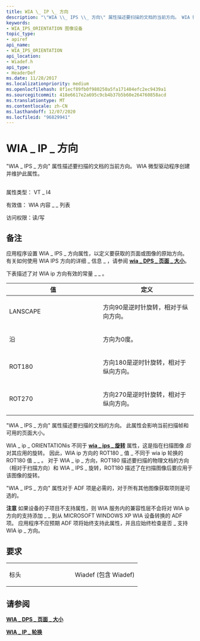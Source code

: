 ```yaml
---
title: WIA \_ IP \_ 方向
description: "\"WIA \\_ IPS \\_ 方向\" 属性描述要扫描的文档的当前方向。 WIA 微型驱动程序创建并维护此属性。"
keywords:
- WIA_IPS_ORIENTATION 图像设备
topic_type:
- apiref
api_name:
- WIA_IPS_ORIENTATION
api_location:
- Wiadef.h
api_type:
- HeaderDef
ms.date: 11/28/2017
ms.localizationpriority: medium
ms.openlocfilehash: 8f1ecf89fb0f980250a5fa171404efc2ec9439a1
ms.sourcegitcommit: 418e6617e2a695c9cb4b37b5b60e264760858acd
ms.translationtype: MT
ms.contentlocale: zh-CN
ms.lasthandoff: 12/07/2020
ms.locfileid: "96829941"
---
```

# <a name="wia_ips_orientation"></a>WIA \_ IP \_ 方向


"WIA \_ IPS \_ 方向" 属性描述要扫描的文档的当前方向。 WIA 微型驱动程序创建并维护此属性。

## <span id="ddk_wia_ips_orientation_si"></span><span id="DDK_WIA_IPS_ORIENTATION_SI"></span>


属性类型： VT \_ I4

有效值： WIA 内容 \_ \_ 列表

访问权限：读/写

<a name="remarks"></a>备注
-------

应用程序设置 WIA \_ IPS \_ 方向属性，以定义要获取的页面或图像的原始方向。 有关如何使用 WIA IPS 方向的详细 \_ 信息 \_ ，请参阅 [**wia \_ DPS \_ 页面 \_ 大小**](wia-dps-page-size.md)。

下表描述了对 WIA ip 方向有效的常量 \_ \_ 。

<table>
<colgroup>
<col width="50%" />
<col width="50%" />
</colgroup>
<thead>
<tr class="header">
<th>值</th>
<th>定义</th>
</tr>
</thead>
<tbody>
<tr class="odd">
<td><p>LANSCAPE</p></td>
<td><p>方向90是逆时针旋转，相对于纵向方向。</p></td>
</tr>
<tr class="even">
<td><p>沿</p></td>
<td><p>方向为0度。</p></td>
</tr>
<tr class="odd">
<td><p>ROT180</p></td>
<td><p>方向180是逆时针旋转，相对于纵向方向。</p></td>
</tr>
<tr class="even">
<td><p>ROT270</p></td>
<td><p>方向270是逆时针旋转，相对于纵向方向。</p></td>
</tr>
</tbody>
</table>

 

"WIA \_ IPS \_ 方向" 属性描述要扫描的文档的方向。 此属性会影响当前扫描帧和可用的页面大小。

WIA \_ ip \_ ORIENTATIONis 不同于 [**wia \_ ips \_ 旋转**](wia-ips-rotation.md) 属性，这是指在扫描图像 *后* 对其应用的旋转。 因此，WIA ip 方向的 ROT180 \_ 值 \_ 不同于 wia ip 轮换的 ROT180 值 \_ \_ 。 对于 WIA \_ ip \_ 方向，ROT180 描述要扫描的物理文档的方向（相对于扫描方向）和 WIA \_ IPS \_ 旋转，ROT180 描述了在扫描图像后要应用于该图像的旋转。

"WIA \_ IPS \_ 方向" 属性对于 ADF 项是必需的，对于所有其他图像获取项则是可选的。

**注意**   如果设备的子项目不支持属性，则 WIA 服务内的兼容性层不会将对 WIA ip 方向的支持添加 \_ \_ 到从 MICROSOFT WINDOWS XP WIA 设备转换的 ADF 项。 应用程序不应预期 ADF 项将始终支持此属性，并且应始终检查是否 \_ 支持 WIA ip \_ 方向。

 

<a name="requirements"></a>要求
------------

<table>
<colgroup>
<col width="50%" />
<col width="50%" />
</colgroup>
<tbody>
<tr class="odd">
<td><p>标头</p></td>
<td>Wiadef (包含 Wiadef) </td>
</tr>
</tbody>
</table>

## <a name="see-also"></a>请参阅


[**WIA \_ DPS \_ 页面 \_ 大小**](wia-dps-page-size.md)

[**WIA \_ IP \_ 轮换**](wia-ips-rotation.md)

 

 






